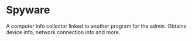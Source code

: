 # Spyware
A computer info collector linked to another program for the admin. Obtains device info, network connection info and more.
